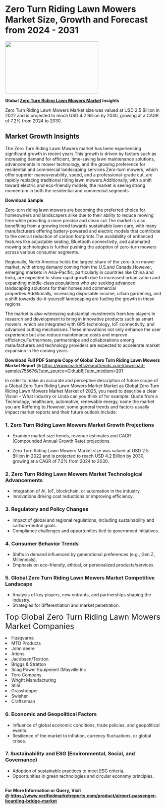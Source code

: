 <H1>Zero Turn Riding Lawn Mowers Market Size, Growth and Forecast from 2024 - 2031</H1><img class="aligncenter size-medium wp-image-584254" src="https://thirdeyenews.in/wp-content/uploads/2024/09/Global-Market-Research-300x168.jpeg" alt="" width="300" height="168" /><p><strong>Global&nbsp;<a href="https://www.marketsizeandtrends.com/download-sample/755676/?utm_source=Github8j?utm_medium=201">Zero Turn Riding Lawn Mowers Market</a> Insights</strong></p><p>Zero Turn Riding Lawn Mowers Market size was valued at USD 2.5 Billion in 2022 and is projected to reach USD 4.2 Billion by 2030, growing at a CAGR of 7.2% from 2024 to 2030.</p><p><h2>Market Growth Insights</h2> <p>The Zero Turn Riding Lawn Mowers market has been experiencing significant growth in recent years.This growth is driven by factors such as increasing demand for efficient, time-saving lawn maintenance solutions, advancements in mower technology, and the growing preference for residential and commercial landscaping services.Zero-turn mowers, which offer superior maneuverability, speed, and a professional-grade cut, are rapidly replacing traditional riding lawn mowers.Additionally, with a shift toward electric and eco-friendly models, the market is seeing strong momentum in both the residential and commercial segments.</p> <p><strong>Download Sample</strong></p> <p>Zero-turn riding lawn mowers are becoming the preferred choice for homeowners and landscapers alike due to their ability to reduce mowing time while providing a more precise and clean cut.The market is also benefiting from a growing trend towards sustainable lawn care, with many manufacturers offering battery-powered and electric models that contribute to the overall reduction of carbon footprints.The availability of enhanced features like adjustable seating, Bluetooth connectivity, and automated mowing technologies is further pushing the adoption of zero-turn mowers across various consumer segments.</p> <p>Regionally, North America holds the largest share of the zero-turn mower market, with strong demand coming from the U.S.and Canada.However, emerging markets in Asia-Pacific, particularly in countries like China and India, are expected to show rapid growth due to increased urbanization and expanding middle-class populations who are seeking advanced landscaping solutions for their homes and commercial properties.Additionally, increasing disposable income, urban gardening, and a shift towards do-it-yourself landscaping are fueling the growth in these regions.</p> <p>The market is also witnessing substantial investments from key players in research and development to bring in innovative products such as smart mowers, which are integrated with GPS technology, IoT connectivity, and advanced cutting mechanisms.These innovations not only enhance the user experience but also reduce maintenance costs and improve efficiency.Furthermore, partnerships and collaborations among manufacturers and technology providers are expected to accelerate market expansion in the coming years.</p> <p><span class=""><strong>Download Full PDF Sample Copy of Global Zero Turn Riding Lawn Mowers Market Report</strong> @ <a href="https://www.marketsizeandtrends.com/download-sample/755676/?utm_source=Github8j?utm_medium=201" target="_blank">https://www.marketsizeandtrends.com/download-sample/755676/?utm_source=Github8j?utm_medium=201</a></span></p><p>In order to make an accurate and perceptive description of future scope of a Global&nbsp;Zero Turn Riding Lawn Mowers Market Market as Global&nbsp;Zero Turn Riding Lawn Mowers Market Market of 2025, you need to describe a clear Vision &ndash; What Industry or Linda can you think of for example: Quote from a Technology, healthcare, automotive, renewable energy, name the market you are Reffering to.However, some general trends and factors usually impact market reports and their future outlook include:</p><h3>1.&nbsp;<strong>Zero Turn Riding Lawn Mowers Market Growth Projections</strong></h3><ul><li>Examine market size trends, revenue estimates and CAGR (Compounded Annual Growth Rate) projections.</li><li><p>Zero Turn Riding Lawn Mowers Market size was valued at USD 2.5 Billion in 2022 and is projected to reach USD 4.2 Billion by 2030, growing at a CAGR of 7.2% from 2024 to 2030.</p></li></ul><h3>2.&nbsp;<strong>Zero Turn Riding Lawn Mowers Market Technological Advancements</strong></h3><ul><li>Integration of AI, IoT, blockchain, or automation in the industry.</li><li>Innovations driving cost reductions or improving efficiency.</li></ul><h3>3.&nbsp;<strong>Regulatory and Policy Changes</strong></h3><ul><li>Impact of global and regional regulations, including sustainability and carbon-neutral goals.</li><li>Compliance challenges and opportunities tied to government initiatives.</li></ul><h3>4.&nbsp;<strong>Consumer Behavior Trends</strong></h3><ul><li>Shifts in demand influenced by generational preferences (e.g., Gen Z, Millennials).</li><li>Emphasis on eco-friendly, ethical, or personalized products/services.</li></ul><h3>5.&nbsp;<strong>Global Zero Turn Riding Lawn Mowers Market Competitive Landscape</strong></h3><ul><li>Analysis of key players, new entrants, and partnerships shaping the industry.</li><li>Strategies for differentiation and market penetration.</li></ul><p data-pm-slice="1 1 []"><span style="color: inherit; font-family: inherit; font-size: 25px;">Top Global Zero Turn Riding Lawn Mowers Market Companies</span></p><div class="" data-test-id=""><p><li>Husqvarna</li><li> MTD Products</li><li> John deere</li><li> Ariens</li><li> Jacobsen/Textron</li><li> Briggs & Stratton</li><li> Scag Power Equipment (Mayville Inc</li><li> Toro Company</li><li> Wright Manufacturing</li><li> Stihl</li><li> Grasshopper</li><li> Swisher</li><li> Craftsnman</li></p></div><h3>6.&nbsp;<strong>Economic and Geopolitical Factors</strong></h3><ul><li>Influence of global economic conditions, trade policies, and geopolitical events.</li><li>Resilience of the market to inflation, currency fluctuations, or global crises.</li></ul><h3>7.&nbsp;<strong>Sustainability and ESG (Environmental, Social, and Governance)</strong></h3><ul><li>Adoption of sustainable practices to meet ESG criteria.</li><li>Opportunities in green technologies and circular economy principles.</li></ul><h2><strong style="font-size: 14px;">For More Information or Query, Visit @&nbsp;</strong><a style="background-color: #ffffff; font-size: 14px;" href="https://www.marketsizeandtrends.com/report/zero-turn-riding-lawn-mowers-market/" target="_blank">https://www.verifiedmarketreports.com/product/airport-passenger-boarding-bridge-market</a></h2>